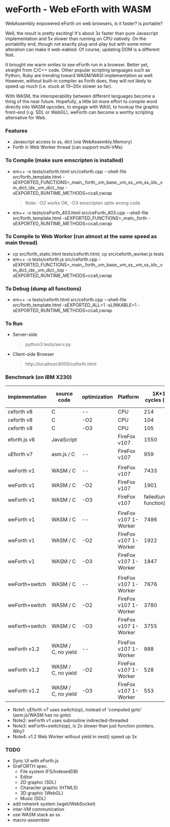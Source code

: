 # weForth - Web eForth with WASM

WebAssembly enpowered eForth on web browsers, is it faster? is portable?

Well, the result is pretty exciting! It's about 3x faster than pure Javascript implementation and 5x slower than running on CPU natively. On the portability end, though not exactly plug-and-play but with some minor alteration can make it web-eabled. Of course, updating DOM is a different feat.

It brought me warm smiles to see eForth run in a browser. Better yet, straight from C/C++ code. Other popular scripting languages such as Python, Ruby are trending toward WASM/WASI implementation as well. However, without built-in compiler as Forth does, they will not likely to speed up much (i.e. stuck at 10~20x slower so far).

With WASM, the interoperability between different languages become a thing of the near future. Hopefully, a little bit more effort to compile word directly into WASM opcodes, to engage with WASI, to hookup the graphic front-end (i.g. SDL or WebGL), weForth can become a worthy scripting alternative for Web.

### Features
* Javascript access to ss, dict (via WebAssembly.Memory)
* Forth in Web Worker thread (can support multi-VMs)

### To Compile (make sure emscripten is installed)
* em++ -o tests/ceforth.html src/ceforth.cpp --shell-file src/forth_template.html -sEXPORTED_FUNCTIONS=_main,_forth,_vm_base,_vm_ss,_vm_ss_idx,_vm_dict_idx,_vm_dict,_top -sEXPORTED_RUNTIME_METHODS=ccall,cwrap
  > Note: -O2 works OK, -O3 emscripten spits wrong code
  
* em++ -o tests/ceForth_403.html src/ceForth_403.cpp --shell-file src/forth_template.html -sEXPORTED_FUNCTIONS=_main,_forth -sEXPORTED_RUNTIME_METHODS=ccall,cwrap

### To Compile to Web Worker (run almost at the same speed as main thread)
* cp src/forth_static.html tests/ceforth.html; cp src/ceforth_worker.js tests
* em++ -o tests/ceforth.js src/ceforth.cpp -sEXPORTED_FUNCTIONS=_main,_forth,_vm_base,_vm_ss,_vm_ss_idx,_vm_dict_idx,_vm_dict,_top -sEXPORTED_RUNTIME_METHODS=ccall,cwrap

### To Debug (dump all functions)
* em++ -o tests/ceforth.html src/ceforth.cpp --shell-file src/forth_template.html -sEXPORTED_ALL=1 -sLINKABLE=1 -sEXPORTED_RUNTIME_METHODS=ccall,cwrap

### To Run
* Server-side
  > python3 tests/serv.py
* Client-side Browser
  > http://localhost:8000/ceforth.html

### Benchmark (on IBM X230)
|implementation|source code|optimization|Platform|1K*10K cycles (in ms)|code size (KB)|
|---|---|---|---|---|---|
|ceforth v8|C|--|CPU|214|91|
|ceforth v8|C|-O2|CPU|104|70|
|ceforth v8|C|-O3|CPU|105|74|
|eforth.js v6|JavaScript||FireFox v107|1550|20|
|uEforth v7|asm.js / C|--|FireFox v107|959|?|
|||||||
|weForth v1|WASM / C|--|FireFox v107|7433|237|
|weForth v1|WASM / C|-O2|FireFox v107|1901|157|
|weForth v1|WASM / C|-O3|FireFox v107|failed(unknown function)|174|
|||||||
|weForth v1|WASM / C|--|FireFox v107 1-Worker|7496|237|
|weForth v1|WASM / C|-O2|FireFox v107 1-Worker|1922|157|
|weForth v1|WASM / C|-O3|FireFox v107 1-Worker|1847|174|
|||||||
|weForth+switch|WASM / C|--|FireFox v107 1-Worker|7676|256|
|weForth+switch|WASM / C|-O2|FireFox v107 1-Worker|3780|168|
|weForth+switch|WASM / C|-O3|FireFox v107 1-Worker|3755|185|
|||||||
|weForth v1.2|WASM / C, no yield|--|FireFox v107 1-Worker|988|232|
|weForth v1.2|WASM / C, no yield|-O2|FireFox v107 1-Worker|528|156|
|weForth v1.2|WASM / C, no yield|-O3|FireFox v107 1-Worker|553|173|

* Note1: uEforth v7 uses switch(op), instead of 'computed goto' (asm.js/WASM has no goto)
* Note2: weForth v1 uses subroutine indirected-threaded
* Note3: weForth+switch(op), is 2x slower than just function pointers. Why?
* Note4: v1.2 Web Worker without yield in nest() speed up 3x
       
### TODO
* Sync UI with eForth.js
* GraFORTH spec.
  * File system (FS/IndexedDB)
  * Editor
  * 2D graphic (SDL)
  * Character graphic (HTML5)
  * 3D graphic (WebGL)
  * Music (SDL)
* add network system (wget/WebSocket)
* inter-VM communication
* use WASM stack as ss
* macro-assembler
